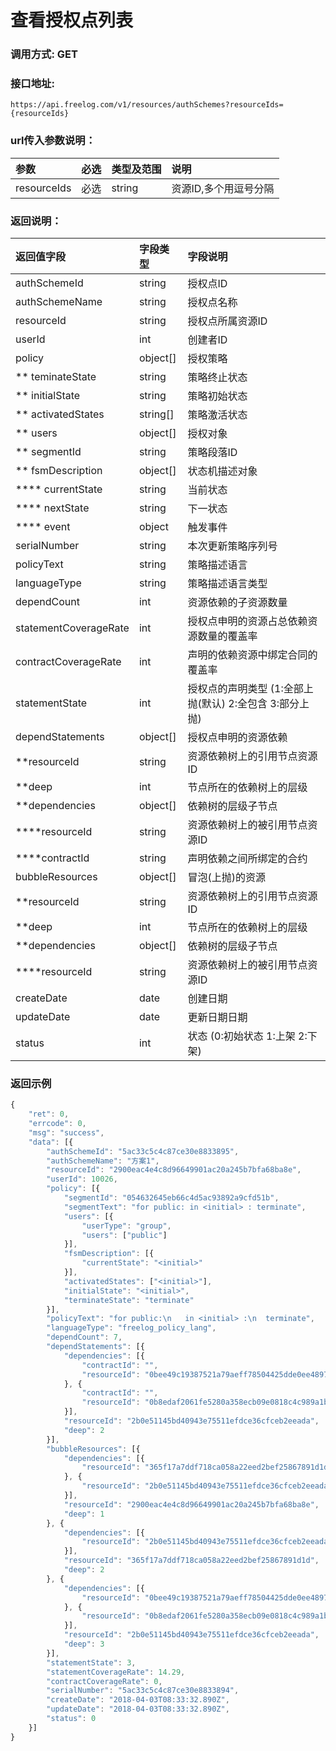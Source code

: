 # 查看授权点列表


### 调用方式: GET

### 接口地址:

```
https://api.freelog.com/v1/resources/authSchemes?resourceIds={resourceIds}
```

### url传入参数说明：

| 参数 | 必选 | 类型及范围 | 说明 |
| :--- | :--- | :--- | :--- |
|resourceIds|必选|string|资源ID,多个用逗号分隔|

### 返回说明：


| 返回值字段 | 字段类型 | 字段说明 |
| :--- | :--- | :--- |
| authSchemeId | string | 授权点ID |
| authSchemeName | string | 授权点名称 |
| resourceId| string | 授权点所属资源ID|
| userId | int | 创建者ID |
| policy | object[] | 授权策略 |
| ** teminateState | string | 策略终止状态 |
| ** initialState | string | 策略初始状态 |
| ** activatedStates | string[] | 策略激活状态 |
| ** users | object[] | 授权对象 |
| ** segmentId | string| 策略段落ID |
| ** fsmDescription | object[] | 状态机描述对象 |
| **** currentState | string| 当前状态 |
| **** nextState | string| 下一状态 |
| **** event | object| 触发事件 |
| serialNumber | string | 本次更新策略序列号 |
| policyText | string | 策略描述语言 |
| languageType | string | 策略描述语言类型 |
| dependCount| int | 资源依赖的子资源数量 |
| statementCoverageRate | int | 授权点申明的资源占总依赖资源数量的覆盖率 |
| contractCoverageRate | int | 声明的依赖资源中绑定合同的覆盖率 |
| statementState | int | 授权点的声明类型 (1:全部上抛(默认)  2:全包含  3:部分上抛) |
| dependStatements | object[] | 授权点申明的资源依赖 |
| **resourceId | string | 资源依赖树上的引用节点资源ID|
| **deep | int | 节点所在的依赖树上的层级|
| **dependencies|object[]|依赖树的层级子节点|
| ****resourceId | string | 资源依赖树上的被引用节点资源ID|
| ****contractId | string | 声明依赖之间所绑定的合约|
| bubbleResources |  object[] | 冒泡(上抛)的资源 |
| **resourceId | string | 资源依赖树上的引用节点资源ID|
| **deep | int | 节点所在的依赖树上的层级|
| **dependencies|object[]|依赖树的层级子节点|
| ****resourceId | string | 资源依赖树上的被引用节点资源ID|
| createDate | date | 创建日期 |
| updateDate | date | 更新日期日期 |
| status | int | 状态 (0:初始状态 1:上架 2:下架) |


### 返回示例

```js
{
	"ret": 0,
	"errcode": 0,
	"msg": "success",
	"data": [{
		"authSchemeId": "5ac33c5c4c87ce30e8833895",
		"authSchemeName": "方案1",
		"resourceId": "2900eac4e4c8d96649901ac20a245b7bfa68ba8e",
		"userId": 10026,
		"policy": [{
			"segmentId": "054632645eb66c4d5ac93892a9cfd51b",
			"segmentText": "for public: in <initial> : terminate",
			"users": [{
				"userType": "group",
				"users": ["public"]
			}],
			"fsmDescription": [{
				"currentState": "<initial>"
			}],
			"activatedStates": ["<initial>"],
			"initialState": "<initial>",
			"terminateState": "terminate"
		}],
		"policyText": "for public:\n   in <initial> :\n  terminate",
		"languageType": "freelog_policy_lang",
		"dependCount": 7,
		"dependStatements": [{
			"dependencies": [{
				"contractId": "",
				"resourceId": "0bee49c19387521a79aeff78504425dde0ee4897"
			}, {
				"contractId": "",
				"resourceId": "0b8edaf2061fe5280a358ecb09e0818c4c989a1b"
			}],
			"resourceId": "2b0e51145bd40943e75511efdce36cfceb2eeada",
			"deep": 2
		}],
		"bubbleResources": [{
			"dependencies": [{
				"resourceId": "365f17a7ddf718ca058a22eed2bef25867891d1d"
			}, {
				"resourceId": "2b0e51145bd40943e75511efdce36cfceb2eeada"
			}],
			"resourceId": "2900eac4e4c8d96649901ac20a245b7bfa68ba8e",
			"deep": 1
		}, {
			"dependencies": [{
				"resourceId": "2b0e51145bd40943e75511efdce36cfceb2eeada"
			}],
			"resourceId": "365f17a7ddf718ca058a22eed2bef25867891d1d",
			"deep": 2
		}, {
			"dependencies": [{
				"resourceId": "0bee49c19387521a79aeff78504425dde0ee4897"
			}, {
				"resourceId": "0b8edaf2061fe5280a358ecb09e0818c4c989a1b"
			}],
			"resourceId": "2b0e51145bd40943e75511efdce36cfceb2eeada",
			"deep": 3
		}],
		"statementState": 3,
		"statementCoverageRate": 14.29,
		"contractCoverageRate": 0,
		"serialNumber": "5ac33c5c4c87ce30e8833894",
		"createDate": "2018-04-03T08:33:32.890Z",
		"updateDate": "2018-04-03T08:33:32.890Z",
		"status": 0
	}]
}
```